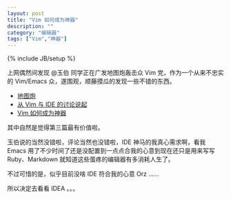 ```yaml
---
layout: post
title: "Vim 如何成为神器"
description: ""
category: "编辑器"
tags: ["Vim","神器"]
---
```

{% include JB/setup %}

上网偶然间发现 @玉伯 同学正在广发地图炮轰击众 Vim 党，作为一个从来不忠实的 Vim/Emacs 众，遂围观，顺藤摸瓜的发现一些不错的东西。

* [地图炮](http://weibo.com/1748374882/yF9lFwncv)
* [从 Vim 与 IDE 的讨论说起](https://github.com/lifesinger/lifesinger.github.com/issues/104)
* [Vim 如何成为神器](http://shepherdwind.com/?p=393)

其中自然是觉得第三篇最有价值啦。

玉伯说的当然没错啦，评论当然也没错啦，IDE 神马的我真心需求啊，看我 Emacs 用了不少时间了还是没配置到一点点合我的心意到现在还只是用来写写 Ruby、Markdown 就知道这些蛋疼的编辑器有多消耗人生了。

不过可惜的是，似乎目前没啥 IDE 符合我的心意 Orz ……

所以决定去看看 IDEA 。。。
